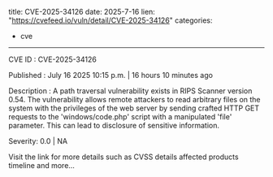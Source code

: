 
title: CVE-2025-34126
date: 2025-7-16
lien: "https://cvefeed.io/vuln/detail/CVE-2025-34126"
categories:
  - cve
---

CVE ID : CVE-2025-34126

Published :  July 16
2025
10:15 p.m. | 16 hours
10 minutes ago

Description : A path traversal vulnerability exists in RIPS Scanner version 0.54. The vulnerability allows remote attackers to read arbitrary files on the system with the privileges of the web server by sending crafted HTTP GET requests to the 'windows/code.php' script with a manipulated 'file' parameter. This can lead to disclosure of sensitive information.

Severity: 0.0 | NA

Visit the link for more details
such as CVSS details
affected products
timeline
and more...

